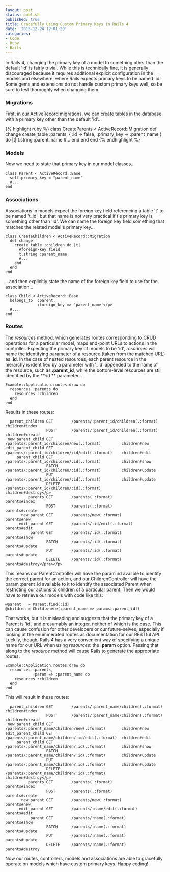```yaml
---
layout: post
status: publish
published: true
title: Gracefully Using Custom Primary Keys in Rails 4
date: '2015-12-24 12:01:20'
categories:
- Code
- Ruby
- Rails
---
```

In Rails 4, changing the primary key of a model to something other than the default 'id' is fairly trivial. While this is technically fine, it is generally discouraged because it requires additional explicit configuration in the models and elsewhere, where Rails expects primary keys to be named 'id'. Some gems and extensions do not handle custom primary keys well, so be sure to test thoroughly when changing them.

### Migrations

First, in our ActiveRecord migrations, we can create tables in the database with a primary key other than the default 'id'...

{% highlight ruby %}
    class CreateParents < ActiveRecord::Migration
      def change
        create_table  :parents,
        {
          :id           => false,
          :primary_key  => :parent_name
        } do |t|
          t.string :parent_name
          #...
        end
      end
    end
{% endhighlight %}

### Models
Now we need to state that primary key in our model classes...

    class Parent < ActiveRecord::Base
      self.primary_key = "parent_name"
      #...
    end

### Associations

Associations in models expect the foreign key field referencing a table 't' to be named 't_id', but that name is not very practical if t's primary key is something other than 'id'. We can name the foreign key field something that matches the related model's primary key...

    class CreateChildren < ActiveRecord::Migration
      def change
        create_table :children do |t|
          #foreign-key field
          t.string :parent_name
          #...
        end
      end
    end

...and then explicitly state the name of the foreign key field to use for the association...

    class Child < ActiveRecord::Base
      belongs_to  :parent,
                  :foreign_key => 'parent_name'</p>
      #...
    end

### Routes

The _resources_ method, which generates routes corresponding to CRUD operations for a particular model, maps end-point URLs to actions in the controller. Expecting the primary key of models to be 'id', _resources_ will name the identifying parameter of a resource (taken from the matched URL) as :**id**. In the case of nested resources, each parent resource in the hierarchy is identified by a parameter with '_id' appended to the name of the resource, such as **:parent_id**, while the bottom-level resources are still identified by the **:id ** parameter...

    Example::Application.routes.draw do
      resources :parents do
        resources :children
      end
    end

Results in these routes:

      parent_children GET        /parents/:parent_id/children(.:format)             children#index
                      POST       /parents/:parent_id/children(.:format)             children#create
     new_parent_child GET        /parents/:parent_id/children/new(.:format)         children#new
    edit_parent_child GET        /parents/:parent_id/children/:id/edit(.:format)    children#edit
         parent_child GET        /parents/:parent_id/children/:id(.:format)         children#show
                      PATCH      /parents/:parent_id/children/:id(.:format)         children#update
                      PUT        /parents/:parent_id/children/:id(.:format)         children#update
                      DELETE     /parents/:parent_id/children/:id(.:format)         children#destroy</p>
              parents GET        /parents(.:format)                                 parents#index
                      POST       /parents(.:format)                                 parents#create
           new_parent GET        /parents/new(.:format)                             parents#new
          edit_parent GET        /parents/:id/edit(.:format)                        parents#edit
               parent GET        /parents/:id(.:format)                             parents#show
                      PATCH      /parents/:id(.:format)                             parents#update
                      PUT        /parents/:id(.:format)                             parents#update
                      DELETE     /parents/:id(.:format)                             parents#destroy</pre></p>

This means our ParentController will have the param :id availble to identify the correct parent for an action, and our ChildrenController will have the param :parent_id available to it to identify the associated Parent when restricting our actions to children of a particular parent. Then we would have to retrieve our models with code like this:

    @parent   = Parent.find(:id)
    @children = Child.where(:parent_name => params[:parent_id])

That works, but it is misleading and suggests that the primary key of a Parent is 'id', and presumably an integer, neither of which is the case. This can cause confusion for other developers or our future-selves, especially if looking at the enummerated routes as documentation for our RESTful API. Luckily, though, Rails 4 has a very convenient way of specifying a unique name for our URL when using _resources_: the **:param** option. Passing that along to the _resource_ method will cause Rails to generate the appropriate routes.

    Example::Application.routes.draw do
      resources :parents,
                :param => :parent_name do
        resources :children
      end
    end

This will result in these routes:

      parent_children GET        /parents/:parent_name/children(.:format)           children#index
                      POST       /parents/:parent_name/children(.:format)           children#create
     new_parent_child GET        /parents/:parent_name/children/new(.:format)       children#new
    edit_parent_child GET        /parents/:parent_name/children/:id/edit(.:format)  children#edit
         parent_child GET        /parents/:parent_name/children/:id(.:format)       children#show
                      PATCH      /parents/:parent_name/children/:id(.:format)       children#update
                      PUT        /parents/:parent_name/children/:id(.:format)       children#update
                      DELETE     /parents/:parent_name/children/:id(.:format)       children#destroy</p>
              parents GET        /parents(.:format)                                 parents#index
                      POST       /parents(.:format)                                 parents#create
           new_parent GET        /parents/new(.:format)                             parents#new
          edit_parent GET        /parents/:name/edit(.:format)                      parents#edit
               parent GET        /parents/:name(.:format)                           parents#show
                      PATCH      /parents/:name(.:format)                           parents#update
                      PUT        /parents/:name(.:format)                           parents#update
                      DELETE     /parents/:name(.:format)                           parents#destroy

Now our routes, controllers, models and associations are able to gracefully operate on models which have custom primary keys. Happy coding!
